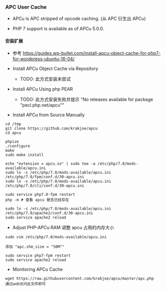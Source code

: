 ### APC User Cache
* APCu is APC stripped of opcode caching. (从 APC 衍生出 APCu)

* PHP 7 support is available as of APCu 5.0.0.


#### 安装扩展
* 参考 https://guides.wp-bullet.com/install-apcu-object-cache-for-php7-for-wordpress-ubuntu-16-04/

* Install APCu Object Cache via Repository
    * TODO: 此方式安装未尝试

* Install APCu Using php PEAR
    * TODO: 此方式安装失败并提示 "No releases available for package "pecl.php.net/apcu""

* Install APCu from Source Manually
```
cd /tmp
git clone https://github.com/krakjoe/apcu
cd apcu

phpize
./configure
make
sudo make install

echo "extension = apcu.so" | sudo tee -a /etc/php/7.0/mods-available/apcu.ini
sudo ln -s /etc/php/7.0/mods-available/apcu.ini /etc/php/7.0/fpm/conf.d/30-apcu.ini
sudo ln -s /etc/php/7.0/mods-available/apcu.ini /etc/php/7.0/cli/conf.d/30-apcu.ini

sudo service php7.0-fpm restart
php -m # 查看 apcu 是否已经存在

sudo ln -s /etc/php/7.0/mods-available/apcu.ini /etc/php/7.0/apache2/conf.d/30-apcu.ini
sudo service apache2 reload
```

* Adjust PHP-APCu RAM 调整 apcu 占用的内存大小
```
sudo vim /etc/php/7.0/mods-available/apcu.ini

添加 "apc.shm_size = "50M""

sudo service php7-fpm restart
sudo service apache2 reload
```

* Monitoring APCu Cache
```
wget https://raw.githubusercontent.com/krakjoe/apcu/master/apc.php
通过web访问此文件即可
```
